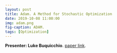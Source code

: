 ```yaml
---
layout: post
title: Adam. A Method for Stochastic Optimization
date: 2019-10-08 11:00:00
img: adam.png
fig-caption: ADAM.
tags: [Optimization]
---
```


**Presenter: Luke Buquicchio**.
[paper link](https://arxiv.org/pdf/1412.6980.pdf).
